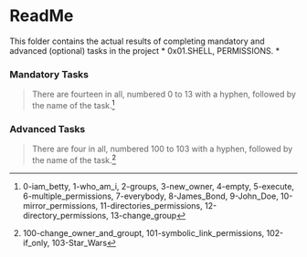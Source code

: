 # ReadMe

This folder contains the actual results of completing mandatory and advanced (optional) tasks in the project * 0x01.SHELL, PERMISSIONS. *

### Mandatory Tasks
> There are fourteen in all, numbered 0 to 13 with a hyphen, followed by the name of the task.[^1]

### Advanced Tasks
> There are four in all, numbered 100 to 103 with a hyphen, followed by the name of the task.[^2]
[^1]: 0-iam_betty, 1-who_am_i, 2-groups, 3-new_owner, 4-empty, 5-execute, 6-multiple_permissions, 7-everybody, 8-James_Bond, 9-John_Doe, 10-mirror_permissions, 11-directories_permissions, 12-directory_permissions, 13-change_group
[^2]:100-change_owner_and_groupt, 101-symbolic_link_permissions, 102-if_only, 103-Star_Wars
